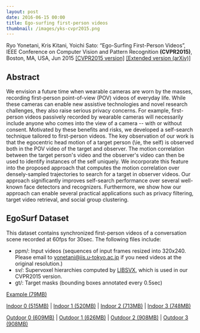 ```yaml
---
layout: post
date: 2016-06-15 00:00
title: Ego-surfing first-person videos
thumbnail: /images/yks-cvpr2015.png
---
```


Ryo Yonetani, Kris Kitani, Yoichi Sato: “Ego-Surfing First-Person Videos”, IEEE Conference on Computer Vision and Pattern Recognition **(CVPR2015)**, Boston, MA, USA, Jun 2015 [[CVPR2015 version]](http://www.cv-foundation.org/openaccess/content_cvpr_2015/papers/Yonetani_Ego-Surfing_First-Person_Videos_2015_CVPR_paper.pdf) [[Extended version (arXiv)]](http://arxiv.org/abs/1606.04637)

<!--more-->

## Abstract

We envision a future time when wearable cameras are worn by the masses, recording first-person point-of-view (POV) videos of everyday life. While these cameras can enable new assistive technologies and novel research challenges, they also raise serious privacy concerns. For example, first-person videos passively recorded by wearable cameras will necessarily include anyone who comes into the view of a camera -- with or without consent. Motivated by these benefits and risks, we developed a self-search technique tailored to first-person videos. The key observation of our work is that the egocentric head motion of a target person (\ie, the self) is observed both in the POV video of the target and observer. The motion correlation between the target person's video and the observer's video can then be used to identify instances of the self uniquely. We incorporate this feature into the proposed approach that computes the motion correlation over densely-sampled trajectories to search for a target in observer videos. Our approach significantly improves self-search performance over several well-known face detectors and recognizers. Furthermore, we show how our approach can enable several practical applications such as privacy filtering, target video retrieval, and social group clustering.

## EgoSurf Dataset

This dataset contains synchronized first-person videos of a conversation scene recorded at 60fps for 30sec. The following files include:

- ppm/: Input videos (sequences of input frames resized into 320x240. Please email to yonetani@iis.u-tokyo.ac.jp if you need videos at the original resolution.) 
- sv/: Supervoxel hierarchies computed by [LIBSVX](http://www.cse.buffalo.edu/~jcorso/r/supervoxels/), which is used in our CVPR2015 version.
- gt/: Target masks (bounding boxes annotated every 0.5sec)


[Example (79MB)](http://www.hci.iis.u-tokyo.ac.jp/datasets/data/EgoSurf/example.tar.gz)
 
[Indoor 0 (515MB)](http://www.hci.iis.u-tokyo.ac.jp/datasets/data/EgoSurf/I0.tar.gz) |
[Indoor 1 (520MB)](http://www.hci.iis.u-tokyo.ac.jp/datasets/data/EgoSurf/I1.tar.gz) |
[Indoor 2 (713MB)](http://www.hci.iis.u-tokyo.ac.jp/datasets/data/EgoSurf/I2.tar.gz) |
[Indoor 3 (748MB)](http://www.hci.iis.u-tokyo.ac.jp/datasets/data/EgoSurf/I3.tar.gz)

[Outdoor 0 (609MB)](http://www.hci.iis.u-tokyo.ac.jp/datasets/data/EgoSurf/O0.tar.gz) |
[Outdoor 1 (626MB)](http://www.hci.iis.u-tokyo.ac.jp/datasets/data/EgoSurf/O1.tar.gz) |
[Outdoor 2 (908MB)](http://www.hci.iis.u-tokyo.ac.jp/datasets/data/EgoSurf/O2.tar.gz) |
[Outdoor 3 (908MB)](http://www.hci.iis.u-tokyo.ac.jp/datasets/data/EgoSurf/O3.tar.gz)
